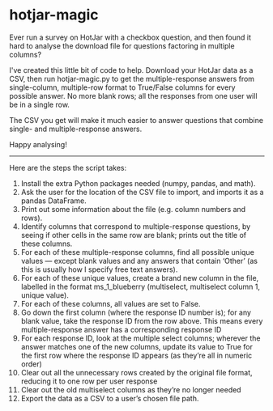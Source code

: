 # hotjar-magic

Ever run a survey on HotJar with a checkbox question, and then found it hard to analyse the download file for questions factoring in multiple columns?

I've created this little bit of code to help. Download your HotJar data as a CSV, then run hotjar-magic.py to get the multiple-response answers from  single-column, multiple-row format to True/False columns for every possible answer. No more blank rows; all the responses from one user will be in a single row.

The CSV you get will make it much easier to answer questions that combine single- and multiple-response answers. 

Happy analysing!

-------

Here are the steps the script takes:

1. Install the extra Python packages needed (numpy, pandas, and math).
2. Ask the user for the location of the CSV file to import, and imports it as a pandas DataFrame.
3. Print out some information about the file (e.g. column numbers and rows).
4. Identify columns that correspond to multiple-response questions, by seeing if other cells in the same row are blank; prints out the title of these columns.
5. For each of these multiple-response columns, find all possible unique values — except blank values and any answers that contain ‘Other’ (as this is usually how I specify free text answers).
6. For each of these unique values, create a brand new column in the file, labelled in the format ms_1_blueberry (multiselect, multiselect column 1, unique value).
7. For each of these columns, all values are set to False.
8. Go down the first column (where the response ID number is); for any blank value, take the response ID from the row above. This means every multiple-response answer has a corresponding response ID
9. For each response ID, look at the multiple select columns; wherever the answer matches one of the new columns, update its value to True for the first row where the response ID appears (as they’re all in numeric order)
10. Clear out all the unnecessary rows created by the original file format, reducing it to one row per user response
11. Clear out the old multiselect columns as they’re no longer needed
12. Export the data as a CSV to a user’s chosen file path.
